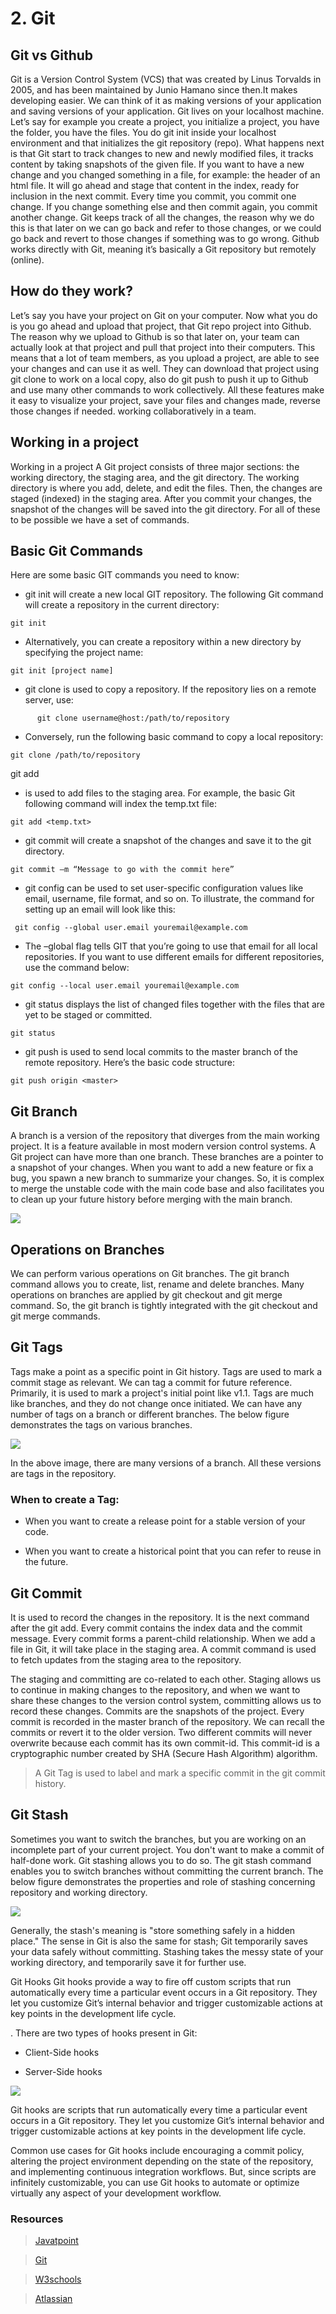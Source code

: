 # 2. Git 

## Git vs Github
Git is a Version Control System (VCS) that was created by Linus Torvalds in 2005, and has been maintained by Junio Hamano since then.It makes developing easier. We can think of it as making versions of your application and saving versions of your application. Git lives on your localhost machine.
 Let’s say for example you create a project, you initialize a project, you have the folder, you have the files. You do git init inside your localhost environment and that initializes the git repository (repo). What happens next is that Git start to track changes to new and newly modified files, it tracks content by taking snapshots of the given file. If you want to have a new change and you changed something in a file, for example: the header of an html file. It will go ahead and stage that content in the index, ready for inclusion in the next commit. Every time you commit, you commit one change. If you change something else and then commit again, you commit another change. 
Git keeps track of all the changes, the reason why we do this is that later on we can go back and refer to those changes, or we could go back and revert to those changes if something was to go wrong.
Github works directly with Git, meaning it’s basically a Git repository but remotely (online).

## How do they work?

Let’s say you have your project on Git on your computer. Now what you do is you go ahead and upload that project, that Git repo project into Github. The reason why we upload to Github is so that later on, your team can actually look at that project and pull that project into their computers. This means that a lot of team members, as you upload a project, are able to see your changes and can use it as well. They can download that project using git clone to work on a local copy, also do git push to push it up to Github and use many other commands to work collectively.
All these features  make it easy to visualize your project, save your files and changes made, reverse those changes if needed. working collaboratively in a team.

## Working in a project
Working in a project
A Git project consists of three major sections: the working directory, the staging area, and the git directory.
The working directory is where you add, delete, and edit the files. Then, the changes are staged (indexed) in the staging area. After you commit your changes, the snapshot of the changes will be saved into the git directory.
For all of these to be possible we have a set of commands.
## Basic Git Commands

Here are some basic GIT commands you need to know:
<!-- UL -->
* git init will create a new local GIT repository. The following Git command will create a repository in the current directory:
<!-- Code Blocks -->
```
git init
 ```


<!-- UL -->
* Alternatively, you can create a repository within a new directory by specifying the project name:<!-- Code Blocks -->
```
git init [project name]
```
<!-- UL -->
* git clone is used to copy a repository. If the repository lies on a remote server, use:
<!-- Code Blocks -->
```
      git clone username@host:/path/to/repository
``` 
<!-- UL -->
* Conversely, run the following basic command to copy a local repository:
<!-- Code Blocks -->
```
git clone /path/to/repository
```
git add<!-- UL -->
*  is used to add files to the staging area. For example, the basic Git following command will index the temp.txt file:
<!-- Code Blocks -->
```
git add <temp.txt>
```
<!-- UL -->
* git commit will create a snapshot of the changes and save it to the git directory.
<!-- Code Blocks -->
```
git commit –m “Message to go with the commit here”
```
<!-- UL -->
* git config can be used to set user-specific configuration values like email, username, file format, and so on. To illustrate, the command for setting up an email will look like this:
<!-- Code Blocks -->
```
 git config --global user.email youremail@example.com
 ```
<!-- UL -->
* The –global flag tells GIT that you’re going to use that email for all local repositories. If you want to use different emails for different repositories, use the command below:
<!-- Code Blocks -->
```
git config --local user.email youremail@example.com
```
<!-- UL -->
* git status displays the list of changed files together with the files that are yet to be staged or committed.
<!-- Code Blocks -->
```
git status
```
<!-- UL -->
* git push is used to send local commits to the master branch of the remote repository. Here’s the basic code structure:
<!-- Code Blocks -->
```
git push origin <master>
```
## Git Branch
A branch is a version of the repository that diverges from the main working project. It is a feature available in most modern version control systems. A Git project can have more than one branch. These branches are a pointer to a snapshot of your changes. When you want to add a new feature or fix a bug, you spawn a new branch to summarize your changes. So, it is complex to merge the unstable code with the main code base and also facilitates you to clean up your future history before merging with the main branch.

![](/git/branch.png)

## Operations on Branches
We can perform various operations on Git branches. The git branch command allows you to create, list, rename and delete branches. Many operations on branches are applied by git checkout and git merge command. So, the git branch is tightly integrated with the git checkout and git merge commands.
 
## Git Tags
Tags make a point as a specific point in Git history. Tags are used to mark a commit stage as relevant. We can tag a commit for future reference. Primarily, it is used to mark a project's initial point like v1.1.
Tags are much like branches, and they do not change once initiated. We can have any number of tags on a branch or different branches. The below figure demonstrates the tags on various branches.

![](/git/tags.png)


In the above image, there are many versions of a branch. All these versions are tags in the repository.

### When to create a Tag:

<!-- UL -->
* When you want to create a release point for a stable version of your code.
 <!-- UL -->
* When you want to create a historical point that you can refer to reuse in the future.


## Git Commit
It is used to record the changes in the repository. It is the next command after the git add. Every commit contains the index data and the commit message. Every commit forms a parent-child relationship. When we add a file in Git, it will take place in the staging area. A commit command is used to fetch updates from the staging area to the repository.

The staging and committing are co-related to each other. Staging allows us to continue in making changes to the repository, and when we want to share these changes to the version control system, committing allows us to record these changes.
Commits are the snapshots of the project. Every commit is recorded in the master branch of the repository. We can recall the commits or revert it to the older version. Two different commits will never overwrite because each commit has its own commit-id. This commit-id is a cryptographic number created by SHA (Secure Hash Algorithm) algorithm.


>  A Git Tag is used to label and mark a specific commit in the git commit history.

## Git Stash
Sometimes you want to switch the branches, but you are working on an incomplete part of your current project. You don't want to make a commit of half-done work. Git stashing allows you to do so. The git stash command enables you to switch branches without committing the current branch.
The below figure demonstrates the properties and role of stashing concerning repository and working directory.

![](/git/stash.png)

Generally, the stash's meaning is "store something safely in a hidden place." The sense in Git is also the same for stash; Git temporarily saves your data safely without committing.
Stashing takes the messy state of your working directory, and temporarily save it for further use.

Git Hooks
Git hooks provide a way to fire off custom scripts that run automatically every time a particular event occurs in a Git repository. They let you customize Git’s internal behavior and trigger customizable actions at key points in the development life cycle.

. There are two types of hooks present in Git:

<!-- UL -->
* Client-Side hooks

<!-- UL -->
* Server-Side hooks


![](/git/hooks.png)



Git hooks are scripts that run automatically every time a particular event occurs in a Git repository. They let you customize Git’s internal behavior and trigger customizable actions at key points in the development life cycle.
 
Common use cases for Git hooks include encouraging a commit policy, altering the project environment depending on the state of the repository, and implementing continuous integration workflows. But, since scripts are infinitely customizable, you can use Git hooks to automate or optimize virtually any aspect of your development workflow.

### Resources
> [Javatpoint](https://www.javatpoint.com/git)

> [Git](https://git-scm.com/)

> [W3schools](https://www.w3schools.com/git/git_intro.asp?remote=github)

> [Atlassian](https://www.atlassian.com/git/tutorials/git-hooks)






